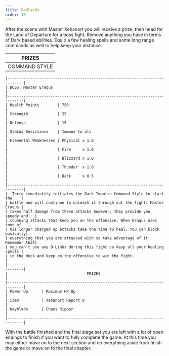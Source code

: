 ```yaml
---
title: Badlands
order: 10
---
```




After the scene with Master Xehanort you will receive a prize, then head for
the Land of Departure for a boss fight. Remove anything you have in terms of
Dark based abilities. Equip a few healing spells and some long range commands
as well to help keep your distance.




|                     PRIZES                    |
|-----------------------------------------------|
| COMMAND STYLE  | Dark Impulse                 |



```
|-----------------------------------------------------------------------------|
| BOSS: Master Eraqus                                                         |
|-----------------------------------------------------------------------------|
| Health Points        | 750                                                  |
| Strength             | 25                                                   |
| Defense              | 15                                                   |
| Status Resistance    | Immune to all                                        |
| Elemental Weaknesses | Physical x 1.0                                       |
|                      | Fire     x 1.0                                       |
|                      | Blizzard x 1.0                                       |
|                      | Thunder  x 1.0                                       |
|                      | Dark     x 0.5                                       |
|-----------------------------------------------------------------------------|
|  Terra immediately initiates the Dark Impulse Command Style to start the    |
| battle and will continue to unleash it through out the fight. Master Eraqus |
| takes half damage from these attacks however, they provide you speedy and   |
| stunning attacks that keep you on the offensive. When Eraqus uses some of   |
| his longer charged up attacks take the time to heal. You can block basically|
| everything that you are attacked with so take advantage of it. Remember that|
| you can't use any D-Links during this fight so keep all your healing spells |
| in the deck and keep on the offensive to win the fight.                     |
|-----------------------------------------------------------------------------|
|                                   PRIZES                                    |
|-----------------------------------------------------------------------------|
| Power Up      | Maximum HP Up                                               |
| Item          | Xehanort Report 8                                           |
| Keyblade      | Chaos Ripper                                                |
|-----------------------------------------------------------------------------|
```

With the battle finished and the final stage set you are left with a lot of
open endings to finish if you want to fully complete the game. At this time you
may either move on to the next section and do everything aside from finish the
game or move on to the final chapter.


